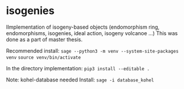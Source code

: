 # isogenies
IImplementation of isogeny-based objects (endomorphism ring, endomorphisms, isogenies, ideal action, isogeny volcanoe ...)
This was done as a part of master thesis.

Recommended install:
`sage --python3 -m venv --system-site-packages venv`
`source venv/bin/activate`

In the directory implementation:
`pip3 install --editable .`

Note:
kohel-database needed
Install: `sage -i database_kohel`